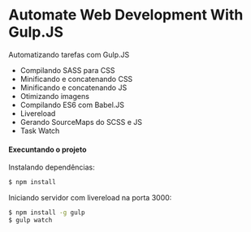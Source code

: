 # Automate Web Development With Gulp.JS

Automatizando tarefas com Gulp.JS

  - Compilando SASS para CSS
  - Minificando e concatenando CSS
  - Minificando e concatenando JS
  - Otimizando imagens
  - Compilando ES6 com Babel.JS
  - Livereload
  - Gerando SourceMaps do SCSS e JS
  - Task Watch
  
#### Execuntando o projeto
Instalando dependências:
```sh
$ npm install
```

Iniciando servidor com livereload na porta 3000:
```sh
$ npm install -g gulp
$ gulp watch
```
